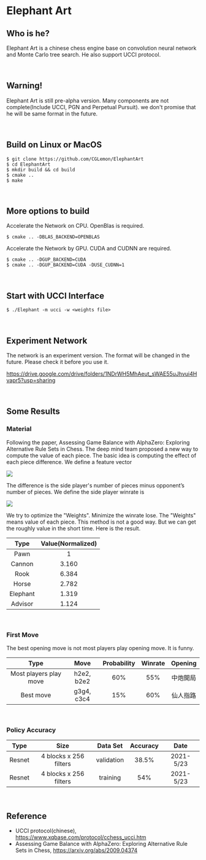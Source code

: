 # Elephant Art

## Who is he?
Elephant Art is a chinese chess engine base on convolution neural network and Monte Carlo tree search. He also support UCCI protocol.

<br>

## Warning!
Elephant Art is still pre-alpha version. Many components are not complete(Include UCCI, PGN and Perpetual Pursuit). we don't promise that he will be same format in the future.

<br>

## Build on Linux or MacOS
    $ git clone https://github.com/CGLemon/ElephantArt
    $ cd ElephantArt
    $ mkdir build && cd build
    $ cmake ..
    $ make

<br>

## More options to build
Accelerate the Network on CPU. OpenBlas is required.

    $ cmake .. -DBLAS_BACKEND=OPENBLAS

Accelerate the Network by GPU. CUDA and CUDNN are required.

    $ cmake .. -DGUP_BACKEND=CUDA
    $ cmake .. -DGUP_BACKEND=CUDA -DUSE_CUDNN=1

<br>

## Start with UCCI Interface
    $ ./Elephant -m ucci -w <weights file>
    
<br>

## Experiment Network
The network is an experiment version. The format will be changed in the future. Please check it before you use it.

https://drive.google.com/drive/folders/1NDrWH5MhAeut_sWAE55uJhvui4Hvapr5?usp=sharing

<br>

## Some Results
### Material
Following the paper, Assessing Game Balance with AlphaZero: Exploring Alternative Rule Sets in Chess. The deep mind team proposed a new way to compute the value of each piece. The basic idea is computing the effect of each piece difference. We define a feature vector
 
 <img src="https://render.githubusercontent.com/render/math?math=\LARGE F(position) = [ pawn_{diff}  ,cannon_{diff} , rook_{diff} , horse_{diff} , elephant_{diff} , advisor_{diff} , 1 ]">
 
 
 The difference is the side player's number of pieces minus opponent’s number of pieces. We define the side player winrate is 
 
  <img src="https://render.githubusercontent.com/render/math?math=\LARGE Winrate = tanh(multiply(F(x), Weights))">

We try to optimize the "Weights". Minimize the winrate lose. The "Weights" means value of each piece. This method is not a good way. But we can get the roughly value in the short time. Here is the result.

| Type           | Value(Normalized) |
| :------------: | :---------------: |
| Pawn           | 1                 |
| Cannon         | 3.160             |
| Rook           | 6.384             |
| Horse          | 2.782             |
| Elephant       | 1.319             |
| Advisor        | 1.124             |

<br>

### First Move
The best opening move is not most players play opening move. It is funny.

| Type                   | Move         | Probability | Winrate | Opening |
| :------------:         | :----------: | :---------: | :-----: | :-----: |
| Most players play move | h2e2, b2e2   | 60%         | 55%     | 中炮開局 |
| Best move              | g3g4, c3c4   | 15%         | 60%     | 仙人指路 |

<br>

### Policy Accuracy

| Type   | Size                   | Data Set   | Accuracy | Date      |
| :----: | :--------------------: | :--------: | :------: | :-------: |
| Resnet | 4 blocks x 256 filters | validation | 38.5%    | 2021-5/23 |
| Resnet | 4 blocks x 256 filters | training   | 54%      | 2021-5/23 |

<br>

## Reference
* UCCI protocol(chinese), https://www.xqbase.com/protocol/cchess_ucci.htm
* Assessing Game Balance with AlphaZero: Exploring Alternative Rule Sets in Chess, https://arxiv.org/abs/2009.04374
